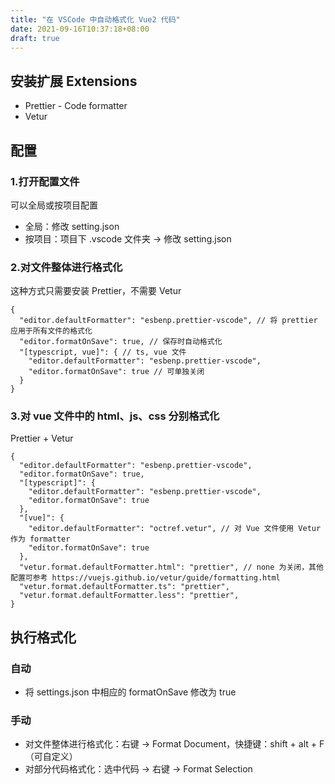```yaml
---
title: "在 VSCode 中自动格式化 Vue2 代码"
date: 2021-09-16T10:37:18+08:00
draft: true
---
```


## 安装扩展 Extensions

* Prettier - Code formatter
* Vetur

## 配置

### 1.打开配置文件

可以全局或按项目配置

* 全局：修改 setting.json
* 按项目：项目下 .vscode 文件夹 -> 修改 setting.json

### 2.对文件整体进行格式化

这种方式只需要安装 Prettier，不需要 Vetur

```
{
  "editor.defaultFormatter": "esbenp.prettier-vscode", // 将 prettier 应用于所有文件的格式化
  "editor.formatOnSave": true, // 保存时自动格式化
  "[typescript, vue]": { // ts, vue 文件
    "editor.defaultFormatter": "esbenp.prettier-vscode",
    "editor.formatOnSave": true // 可单独关闭
  }
}
```

### 3.对 vue 文件中的 html、js、css 分别格式化

Prettier + Vetur

```
{
  "editor.defaultFormatter": "esbenp.prettier-vscode",
  "editor.formatOnSave": true,
  "[typescript]": {
    "editor.defaultFormatter": "esbenp.prettier-vscode",
    "editor.formatOnSave": true
  },
  "[vue]": {
    "editor.defaultFormatter": "octref.vetur", // 对 Vue 文件使用 Vetur 作为 formatter
    "editor.formatOnSave": true
  },
  "vetur.format.defaultFormatter.html": "prettier", // none 为关闭，其他配置可参考 https://vuejs.github.io/vetur/guide/formatting.html
  "vetur.format.defaultFormatter.ts": "prettier",
  "vetur.format.defaultFormatter.less": "prettier",
}
```

## 执行格式化

### 自动

- 将 settings.json 中相应的 formatOnSave 修改为 true

### 手动

- 对文件整体进行格式化：右键 -> Format Document，快捷键：shift + alt + F（可自定义）
- 对部分代码格式化：选中代码 -> 右键 -> Format Selection
